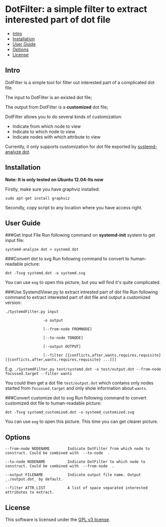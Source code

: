 DotFilter: a simple filter to extract interested part of dot file
================================================================


- [Intro](#intro)
- [Installation](#installation)
- [User Guide](#user-guide)
- [Options](#options)
- [License](#license)



Intro
-----
DotFilter is a simple tool for filter out interested part of a complicated dot file. 

The input to DotFilter is an existed dot file;

The output from DotFilter is a **customized** dot file;

DotFilter allows you to do several kinds of customization:

- Indicate from which node to view
- Indicate to which node to view
- Indicate nodes with which attribute to view

Currently, it only supports customization for dot file exported by [systemd-analyze dot][]. 

Installation
------------

**Note: It is only tested on Ubuntu 12.04-lts now**

Firstly, make sure you have graphviz installed:

    sudo apt-get install graphviz

Secondly, copy script to any location where you have access right.

User Guide
-----------
###Get Input File
Run following command on **systemd-init** system to get input file:

    systemd-analyze dot > systemd.dot

###Convert dot to svg
Run following command to convert to human-readable picture:

    dot -Tsvg systemd.dot -o systemd.svg 

You can use `eog` to open this picture, but you will find it's quite complicated.

###Use SystemdViewr.py to extract intrested part of dot file
Run following command to extract interested part of dot file and output a customized version:

    ./SystemdFilter.py input

                     -o output 

                     [--from-node FROMNODE]

                     [--to-node TONODE]

                     [--output OUTPUT] 

                     [--filter [{conflicts,after,wants,requires,requisite} [{conflicts,after,wants,requires,requisite} ...]]]

E.g. `./SystemdFilter.py test/systemd.dot -o test/output.dot --from-node focussed.target --filter wants`

You could then get a dot file `test/output.dot` which contains only nodes started from `focussed.target` and only show information about `wants`.


###Convert customize dot to svg
Run following command to convert customized dot file to human-readable picture:

    dot -Tsvg systemd_customized.dot -o systemd_customized.svg

You can use `eog` to open this picture. This time you can get clearer picture.

Options
-------

    --from-node NODENAME        Indicate DotFilter from which node to construct. Could be combined with  --to-node  .

    --to-node NODENAME          Indicate DotFilter to which node to construct. Could be combined with  --from-node  .

    --output FILENAME           Indicate output file name. Output _./output.dot_ by default.

    --filter ATTR_LIST          A list of space separated interested attributes to extract.


License
-------

This software is licensed under the [GPL v3 license][gpl].


[systemd-analyze dot]: http://www.freedesktop.org/software/systemd/man/systemd-analyze.html
[gpl]: http://www.gnu.org/copyleft/gpl.html
